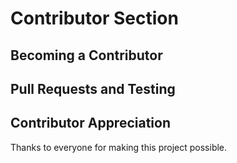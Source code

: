 # Contributor Section

## Becoming a Contributor

## Pull Requests and Testing

## Contributor Appreciation
Thanks to everyone for making this project possible.
